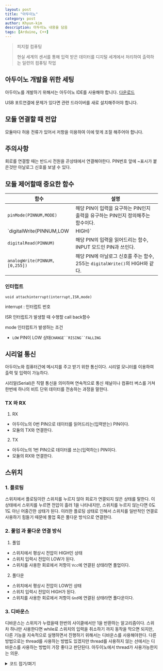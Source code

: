```yaml
---
layout: post
title: "아두이노"
category: post
author: Khyun-kim
description: 아두이노 내용을 담음
tags: [Arduino, C++]
---
```


>피지컬 컴퓨팅
>
>현실 세계의 센서를 통해 입력 받은 데이터를 디지털 세계에서 처리하여 출력하는 일련의 컴퓨팅 작업

## 아두이노 개발을 위한 세팅

아두이노를 개발하기 위해서는 아두이노 IDE를 사용해야 합니다. [다운로드](https://www.arduino.cc/en/Main/Software)

USB 포트연결에 문제가 있다면 관련 드라이버를 새로 설치해주어야 합니다.

## 모듈 연결할 때 전압

모듈마다 허용 전류가 있어서 저항을 이용하여 이에 맞게 조절 해주어야 합니다.


## 주의사항
회로를 연결할 때는 반드시 전원을 끈상태에서 연결해야한다.
PIN번호 앞에 ~표시가 붙은것만 아날로그 신호를 보낼 수 있다.
## 모듈 제어할때 중요한 함수

|함수|설명|
|----|----|
|`pinMode(PINNUM,MODE)`|해당 PIN이 입력을 요구하는 PIN인지 출력을 유구하는 PIN인지 정의해주는 함수이다.|
|`digitalWrite(PINNUM,LOW|HIGH)`|해당 PIN에 LOW 혹은 HIGH 전압을 걸어주는 함수, OUTPUT 모드인 PIN과 쓰인다.|
|`digitalRead(PINNUM)`|해당 PIN의 입력을 읽어드리는 함수, INPUT 모드인 PIN과 쓰인다.|
|`analogWrite(PINNUM,[0,255])`|해당 PIN에 아날로그 신호를 주는 함수, 255는 `digitalWrite()`의 HIGH와 같다.|

### 인터럽트
`void attachinterrupt(interrupt,ISR,mode)`



interrupt : 인터럽트 번호

ISR 인터럽트가 발생할 때 수행할 call back함수

mode 인터럽트가 발생하는 조건 
- `LOW` PIN이 LOW 상태`CHANGE``RISING``FALLING`

## 시리얼 통신
아두이노와 컴퓨터간에 메시지를 주고 받기 위한 통신이다.
시리얼 모니터를 이용하여 출력 및 입력이 가능하다.

시리얼(Serial)은 직렬 통신을 의미하며 연속적으로 통신 채널이나 컴퓨터 버스를 거쳐 한번에 하나의 비트 단위 데이터를 전송하는 과정을 말한다.

### TX 와 RX
1. RX 
- 아두이노의 0번 PIN으로 데이터를 읽어드리는(입력받는) PIN이다. 
- 모듈의 TX와 연결한다. 
2. TX 
- 아두이노의 1번 PIN으로 데이터를 쓰는(입력하는) PIN이다. 
- 모듈의 RX와 연결한다.

## 스위치
### 1. 플로팅
스위치에서 플로팅이란 스위치를 누르지 않아 회로가 연결되지 않은 상태를 말한다.
이 상태에서 스위치를 누르면 전압이 흘러 1을 나타내지만, 스위치를 누르지 않는다면 0도 1도 아닌 어중간한 상태가 된다.
이러한 플로팅 상태로 인해서 스위치를 일반적인 연결로 사용하기 힘들기 때문에 풀업 혹은 풀다운 방식으로 연결한다.

### 2. 풀업 과 풀다운 연결 방식
1. 풀업
- 스위치에서 평상시 전압이 HIGH인 상태
- 스위치 입력시 전압이 LOW가 된다.
- 스위치를 사용한 회로에서 저항이 `Vcc`에 연결된 상태라면 풀업이다.
2. 풀다운
- 스위치에서 평상시 전압이 LOW인 상태
- 스위치 입력시 전압이 HIGH가 된다.
- 스위치를 사용한 회로에서 저항이 `Gnd`에 연결된 상태라면 풀다운이다.

### 3. 디바운스
디바운스는 스위치가 누렸을때 한번의 사이클에서만 1을 반환하는 알고리즘이다.
스위차 하나만 사용한다면 while로 스위치의 입력을 취소하기 까지 동작을 막으면 되지만, 다른 기능을 지속적으로
실행하면서 진행하기 위해서는 디바운스를 사용해야한다.
다른 방법으로는 thread를 사용하는 방법도 있겠지만 thread를 사용하지 않는 선에서는
디바운스를 사용하는 방법이 가장 좋다고 판단된다.
아두이노에서 thread가 사용가능한지는 의문.

<details>
<summary>코드 접기/펴기</summary>
<div markdown="1">
{% highlight c %}
//풀 다운 방식 스위치의 디바운스
int SW_chk() {
  int key = digitalRead(BUTTON);

  if(!key) { // 안눌린 상태 0
    if(flag == 0) return 0; //flag가 0 이면 0 반환
    else { // flag가 1이면 0으로 바꾸고 0반환 => 즉 스위치를 눌렀다가 땐 직후
      delay(20);
      flag=0;
      return key;
    }
  }
  else { //눌린 상태 1
    if(flag == 1) return 0; // flag가 1이면 0반환 
    else{ // flag가 0이면 1로 바꾸고 1반환 =>즉 스위치를 누른 직후
      delay(50);
      flag =1;
      return key;
    }
  }
}
{% endhighlight %}
</div>
</details>

